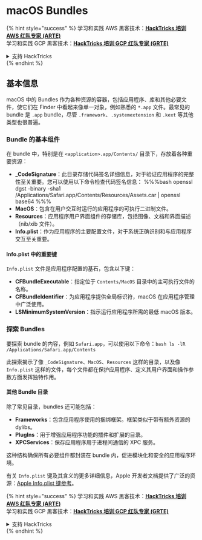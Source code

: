# macOS Bundles

{% hint style="success" %}
学习和实践 AWS 黑客技术：<img src="/.gitbook/assets/arte.png" alt="" data-size="line">[**HackTricks 培训 AWS 红队专家 (ARTE)**](https://training.hacktricks.xyz/courses/arte)<img src="/.gitbook/assets/arte.png" alt="" data-size="line">\
学习和实践 GCP 黑客技术：<img src="/.gitbook/assets/grte.png" alt="" data-size="line">[**HackTricks 培训 GCP 红队专家 (GRTE)**<img src="/.gitbook/assets/grte.png" alt="" data-size="line">](https://training.hacktricks.xyz/courses/grte)

<details>

<summary>支持 HackTricks</summary>

* 查看 [**订阅计划**](https://github.com/sponsors/carlospolop)!
* **加入** 💬 [**Discord 群组**](https://discord.gg/hRep4RUj7f) 或 [**Telegram 群组**](https://t.me/peass) 或 **在** **Twitter** 🐦 [**@hacktricks\_live**](https://twitter.com/hacktricks\_live)** 上关注我们。**
* **通过向** [**HackTricks**](https://github.com/carlospolop/hacktricks) 和 [**HackTricks Cloud**](https://github.com/carlospolop/hacktricks-cloud) GitHub 仓库提交 PR 来分享黑客技巧。

</details>
{% endhint %}

## 基本信息

macOS 中的 Bundles 作为各种资源的容器，包括应用程序、库和其他必要文件，使它们在 Finder 中看起来像单一对象，例如熟悉的 `*.app` 文件。最常见的 bundle 是 `.app` bundle，尽管 `.framework`、`.systemextension` 和 `.kext` 等其他类型也很普遍。

### Bundle 的基本组件

在 bundle 中，特别是在 `<application>.app/Contents/` 目录下，存放着各种重要资源：

* **\_CodeSignature**：此目录存储代码签名详细信息，对于验证应用程序的完整性至关重要。您可以使用以下命令检查代码签名信息： %%%bash openssl dgst -binary -sha1 /Applications/Safari.app/Contents/Resources/Assets.car | openssl base64 %%%
* **MacOS**：包含在用户交互时运行的应用程序的可执行二进制文件。
* **Resources**：应用程序用户界面组件的存储库，包括图像、文档和界面描述（nib/xib 文件）。
* **Info.plist**：作为应用程序的主要配置文件，对于系统正确识别和与应用程序交互至关重要。

#### Info.plist 中的重要键

`Info.plist` 文件是应用程序配置的基石，包含以下键：

* **CFBundleExecutable**：指定位于 `Contents/MacOS` 目录中的主可执行文件的名称。
* **CFBundleIdentifier**：为应用程序提供全局标识符，macOS 在应用程序管理中广泛使用。
* **LSMinimumSystemVersion**：指示运行应用程序所需的最低 macOS 版本。

### 探索 Bundles

要探索 bundle 的内容，例如 `Safari.app`，可以使用以下命令：`bash ls -lR /Applications/Safari.app/Contents`

此探索揭示了像 `_CodeSignature`、`MacOS`、`Resources` 这样的目录，以及像 `Info.plist` 这样的文件，每个文件都在保护应用程序、定义其用户界面和操作参数方面发挥独特作用。

#### 其他 Bundle 目录

除了常见目录，bundles 还可能包括：

* **Frameworks**：包含应用程序使用的捆绑框架。框架类似于带有额外资源的 dylibs。
* **PlugIns**：用于增强应用程序功能的插件和扩展的目录。
* **XPCServices**：保存应用程序用于进程间通信的 XPC 服务。

这种结构确保所有必要组件都封装在 bundle 内，促进模块化和安全的应用程序环境。

有关 `Info.plist` 键及其含义的更多详细信息，Apple 开发者文档提供了广泛的资源：[Apple Info.plist 键参考](https://developer.apple.com/library/archive/documentation/General/Reference/InfoPlistKeyReference/Introduction/Introduction.html)。

{% hint style="success" %}
学习和实践 AWS 黑客技术：<img src="/.gitbook/assets/arte.png" alt="" data-size="line">[**HackTricks 培训 AWS 红队专家 (ARTE)**](https://training.hacktricks.xyz/courses/arte)<img src="/.gitbook/assets/arte.png" alt="" data-size="line">\
学习和实践 GCP 黑客技术：<img src="/.gitbook/assets/grte.png" alt="" data-size="line">[**HackTricks 培训 GCP 红队专家 (GRTE)**<img src="/.gitbook/assets/grte.png" alt="" data-size="line">](https://training.hacktricks.xyz/courses/grte)

<details>

<summary>支持 HackTricks</summary>

* 查看 [**订阅计划**](https://github.com/sponsors/carlospolop)!
* **加入** 💬 [**Discord 群组**](https://discord.gg/hRep4RUj7f) 或 [**Telegram 群组**](https://t.me/peass) 或 **在** **Twitter** 🐦 [**@hacktricks\_live**](https://twitter.com/hacktricks\_live)** 上关注我们。**
* **通过向** [**HackTricks**](https://github.com/carlospolop/hacktricks) 和 [**HackTricks Cloud**](https://github.com/carlospolop/hacktricks-cloud) GitHub 仓库提交 PR 来分享黑客技巧。

</details>
{% endhint %}
